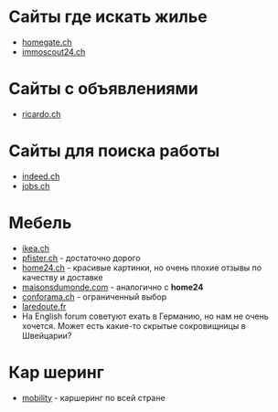 # Сайты где искать жилье
* [homegate.ch](http://homegate.ch)
* [immoscout24.ch](http://immoscout24.ch)

# Сайты с объявлениями
* [ricardo.ch](http://ricardo.ch)

# Сайты для поиска работы
* [indeed.ch](http://indeed.ch)
* [jobs.ch](http://jobs.ch)

# Мебель
* [ikea.ch](http://ikea.ch)
* [pfister.ch](http://pfister.ch) - достаточно дорого
* [home24.ch](http://home24.ch) - красивые картинки, но очень плохие отзывы по качеству и доставке
* [maisonsdumonde.com](http://maisonsdumonde.com) - аналогично с **home24**
* [conforama.ch](http://conforama.ch) - ограниченный выбор
* [laredoute.fr](http://laredoute.fr)
* На English forum советуют ехать в Германию, но нам не очень хочется. Может есть какие-то скрытые сокровищницы в Швейцарии?

# Кар шеринг
* [mobility](mobility.ch) - каршеринг по всей стране